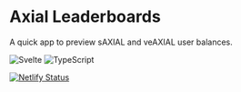# Axial Leaderboards

A quick app to preview sAXIAL and veAXIAL user balances.

![Svelte](https://img.shields.io/badge/svelte-%23f1413d.svg?style=for-the-badge&logo=svelte&logoColor=white)
![TypeScript](https://img.shields.io/badge/typescript-%23007ACC.svg?style=for-the-badge&logo=typescript&logoColor=white)

[![Netlify Status](https://api.netlify.com/api/v1/badges/166888e7-a915-4ea1-b35c-b8df1f1bfd03/deploy-status)](https://app.netlify.com/sites/axial-leaderboards/deploys)